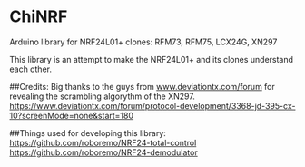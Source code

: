 # ChiNRF
Arduino library for NRF24L01+ clones: RFM73, RFM75, LCX24G, XN297  
  
This library is an attempt to make the NRF24L01+ and its clones understand each other.

##Credits:
Big thanks to the guys from www.deviationtx.com/forum for revealing the scrambling algorythm of the XN297.  
https://www.deviationtx.com/forum/protocol-development/3368-jd-395-cx-10?screenMode=none&start=180  
  
##Things used for developing this library:
https://github.com/roboremo/NRF24-total-control  
https://github.com/roboremo/NRF24-demodulator
